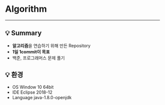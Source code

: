 # Algorithm

---

## :bulb: Summary
+ **알고리즘**을 연습하기 위해 만든 Repository <br/>
+ **1일 1commit이 목표**
+ 백준, 프로그래머스 문제 풀기

## :bulb: 환경
+ OS Window 10 64bit
+ IDE Eclipse 2018-12
+ Language java-1.8.0-openjdk
